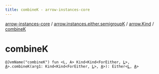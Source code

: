 ```yaml
---
title: combineK - arrow-instances-core
---
```


[arrow-instances-core](../../index.html) / [arrow.instances.either.semigroupK](../index.html) / [arrow.Kind](index.html) / [combineK](./combine-k.html)

# combineK

`@JvmName("combineK") fun <L, A> Kind<Kind<ForEither, `[`L`](combine-k.html#L)`>, `[`A`](combine-k.html#A)`>.combineK(arg1: Kind<Kind<ForEither, `[`L`](combine-k.html#L)`>, `[`A`](combine-k.html#A)`>): Either<`[`L`](combine-k.html#L)`, `[`A`](combine-k.html#A)`>`